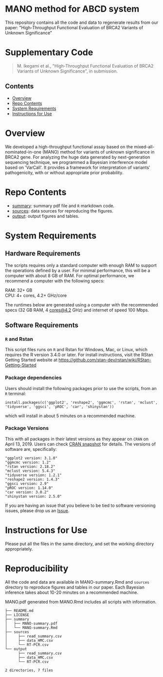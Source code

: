 # MANO method for ABCD system
This repository contains all the code and data to regenerate results from our paper:
"High-Throughput Functional Evaluation of BRCA2 Variants of Unknown Significance"

# Supplementary Code
> M. Ikegami et al., "High-Throughput Functional Evaluation of BRCA2 Variants of Unknown Significance", in submission. 

## Contents

- [Overview](#overview)
- [Repo Contents](#repo-contents)
- [System Requirements](#system-requirements)
- [Instructions for Use](#instructions-for-use)

# Overview

We developed a high-throughput functional assay based on the mixed-all-nominated-in-one (MANO) method for variants of unknown significance in BRCA2 gene. For analyzing the huge data generated by next-generation sequencing technique, we programmed a Bayesian interference model based on 'VarCall'. It provides a framework for interpretation of variants' pathogenicity, with or without appropriate prior probability.

# Repo Contents

- [summary](./summary): summary pdf file and `R` markdown code.
- [sources](./sources): data sources for reproducing the figures.
- [output](./output): output figures and tables.

# System Requirements

## Hardware Requirements

The scripts requires only a standard computer with enough RAM to support the operations defined by a user. For minimal performance, this will be a computer with about 8 GB of RAM. For optimal performance, we recommend a computer with the following specs:

RAM: 32+ GB  
CPU: 4+ cores, 4.2+ GHz/core

The runtimes below are generated using a computer with the recommended specs (32 GB RAM, 4 cores@4.2 GHz) and internet of speed 100 Mbps.

## Software Requirements

### `R` and Rstan

This script files runs on `R` and Rstan for Windows, Mac, or Linux, which requires the R version 3.4.0 or later. For install instructions, visit the RStan Getting Started website at
https://github.com/stan-dev/rstan/wiki/RStan-Getting-Started 


### Package dependencies

Users should install the following packages prior to use the scripts, from an `R` terminal:

```
install.packages(c('ggplot2', 'reshape2', 'ggmcmc', 'rstan', 'mclust', 'tidyverse', 'ggsci', 'pROC', 'car', 'shinystan'))
```

which will install in about 5 minutes on a recommended machine.

### Package Versions

This  with all packages in their latest versions as they appear on `CRAN` on April 13, 2019. Users can check [CRAN snapshot](https://mran.microsoft.com/timemachine/) for details. The versions of software are, specifically:

```
"ggplot2 version: 3.1.0"
"ggmcmc version: 1.2"
"rstan version: 2.18.2"
"mclust version: 5.4.3"
"tidyverse version: 1.2.1"
"reshape2 version: 1.4.3"
"ggsci version: 2.9"
"pROC version: 1.14.0"
"car version: 3.0.2"
"shinystan version: 2.5.0"
```

If you are having an issue that you believe to be tied to software versioning issues, please drop us an [Issue](https://github.com/neurodata/mgc/issues). 

# Instructions for Use

Please put all the files in the same directory, and set the working directory appropriately.

# Reproducibility

All the code and data are available in MANO-summary.Rmd and `sources` directory to reproduce figures and tables in our paper. Each Bayesian inference takes about 10-20 minutes on a recommended machine.

MANO.pdf generated from MANO.Rmd includes all scripts with information.

```
├── README.md
├── LICENSE
├── summary
│   ├── MANO-summary.pdf
│   └── MANO-summary.Rmd
├── sources
│     ├── read_summary.csv
│     ├── data_HMC.csv
│     └── RT-PCR.csv
└── output
      ├── read_summary.csv
      ├── data_HMC.csv
      └── RT-PCR.csv

2 directories, 7 files
```
